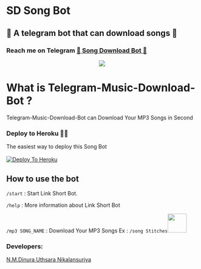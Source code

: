 # SD Song Bot
##  🎹 A telegram bot that can download songs 🎸
### Reach me on Telegram [🎹 Song Download Bot 🎸](http://t.me/SDSongDlBot)
<p align="center">
  <img src="https://socialify.git.ci/Dinuraofficial/MusicBot/image?description=1&descriptionEditable=A%20%20Telegram%20Bot%20Witch%20can%20Download%20songs%20&font=Inter&forks=1&issues=1&language=1&logo=https%3A%2F%2Ftelegra.ph%2Ffile%2Fef5556aa53f02f730eb05.jpg&owner=1&pattern=Floating%20Cogs&pulls=1&stargazers=1&theme=Dark">


# What is Telegram-Music-Download-Bot ?
Telegram-Music-Download-Bot can Download Your MP3 Songs in Second
  
### Deploy to Heroku 🏃‍♂

The easiest way to deploy this Song Bot  <br><br>
[![Deploy To Heroku](https://www.herokucdn.com/deploy/button.svg)](https://heroku.com/deploy?template=https://github.com/Dinuraofficial/MusicBot)
  
 ## How to use the bot
 
`/start` : Start Link Short Bot.

`/help` : More information about Link Short Bot

`/mp3 SONG_NAME` : Download Your MP3 Songs
Ex : `/song Stitches`<img src="https://camo.githubusercontent.com/2c8b3670d933220ae3c023fa1d568682975cce3f10799d0d3ff5ecac394b4ee8/68747470733a2f2f6d656469612e67697068792e636f6d2f6d656469612f31326f75664342304d795a31476f2f67697068792e676966" width="50px">
                                       
                                       
### Developers:
[N.M.Dinura Uthsara Nikalansuriya](https://t.me/Dinuranikalansuriya)

